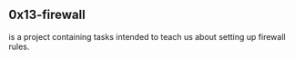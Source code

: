 ## 0x13-firewall
is a project containing tasks intended to teach us about setting up firewall rules.
